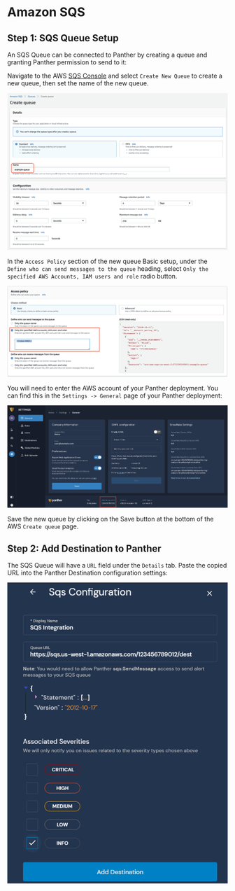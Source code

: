 # Amazon SQS

## Step 1: SQS Queue Setup

An SQS Queue can be connected to Panther by creating a queue and granting Panther permission to send to it:

Navigate to the AWS [SQS Console](https://console.aws.amazon.com/sqs/home) and select `Create New Queue` to create a new queue, then set the name of the new queue.

![](../.gitbook/assets/sqs1%20%289%29%20%282%29%20%286%29.png)

In the `Access Policy` section of the new queue Basic setup, under the `Define who can send messages to the queue` heading, select `Only the specified AWS Accounts, IAM users and role` radio button.

![](../.gitbook/assets/sqs2%20%289%29%20%283%29%20%289%29.png)

You will need to enter the AWS account of your Panther deployment. You can find this in the `Settings -> General` page of your Panther deployment:

![](../.gitbook/assets/sqs3%20%289%29%20%284%29%20%2821%29.png)

Save the new queue by clicking on the Save button at the bottom of the AWS `Create queue` page.

## Step 2: Add Destination to Panther

The SQS Queue will have a `URL` field under the `Details` tab. Paste the copied URL into the Panther Destination configuration settings:

![](../.gitbook/assets/sqs-panther%20%287%29%20%287%29%20%284%29%20%289%29.png)

